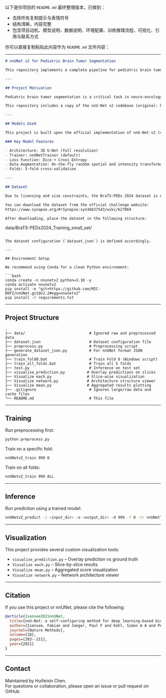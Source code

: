 以下是你项目的 `README.md` 最终整理版本，已做到：

- 去除所有复制提示与表情符号  
- 结构清晰，内容完整  
- 包含项目动机、模型说明、数据说明、环境配置、训练推理流程、可视化、引用与联系方式  

你可以直接复制粘贴此内容作为 `README.md` 文件内容：

---

```markdown
# nnUNet v2 for Pediatric Brain Tumor Segmentation

This repository implements a complete pipeline for pediatric brain tumor segmentation using nnU-Net v2 on the BraTS-PEDs 2024 dataset.

---

## Project Motivation

Pediatric brain tumor segmentation is a critical task in neuro-oncology. Due to the limited data availability and high anatomical variability in pediatric populations, it requires robust and adaptive models. This project leverages nnU-Net v2, a self-configuring deep learning framework, to tackle this challenge efficiently and reproducibly.

This repository includes a copy of the nnU-Net v2 codebase (original: https://github.com/MIC-DKFZ/nnUNet), which will be extended with custom modules and improvements tailored for pediatric tumor segmentation.

---

## Models Used

This project is built upon the official implementation of nnU-Net v2 (v2.2) developed by MIC-DKFZ. It automatically configures preprocessing, architecture, and training settings based on dataset properties.

### Key Model Features

- Architecture: 3D U-Net (full resolution)
- Trainer: nnUNetTrainer (default)
- Loss Function: Dice + Cross Entropy
- Data Augmentation: On-the-fly random spatial and intensity transformations
- Folds: 5-fold cross-validation

---

## Dataset

Due to licensing and size constraints, the BraTS-PEDs 2024 dataset is not included in this repository.

You can download the dataset from the official challenge website:  
https://www.synapse.org/#!Synapse:syn36637543/wiki/627069

After downloading, place the dataset in the following structure:

```
data/BraTS-PEDs2024_Training_small_set/
```

The dataset configuration (`dataset.json`) is defined accordingly.

---

## Environment Setup

We recommend using Conda for a clean Python environment:

```bash
conda create -n nnunetv2 python=3.10 -y
conda activate nnunetv2
pip install -e "git+https://github.com/MIC-DKFZ/nnUNet.git@v2.2#egg=nnunetv2"
pip install -r requirements.txt
```

---

## Project Structure

```
.
├── data/                             # Ignored raw and preprocessed data
├── dataset.json                      # Dataset configuration file
├── preprocess.py                     # Preprocessing script
├── generate_dataset_json.py          # For nnUNet format JSON generation
├── train_fold0.bat                   # Train Fold 0 (Windows script)
├── train_all_folds.bat               # Train all 5 folds
├── test.py                           # Inference on test set
├── visualise_prediction.py          # Overlay predictions on slices
├── Visualize each.py                # Slice-wise visualization
├── Visualize network.py             # Architecture structure viewer
├── Visualize mean.py                # Aggregated results plotting
├── .gitignore                        # Ignores large/raw data and cache files
└── README.md                         # This file
```

---

## Training

Run preprocessing first:

```bash
python preprocess.py
```

Train on a specific fold:

```bash
nnUNetv2_train 999 0
```

Train on all folds:

```bash
nnUNetv2_train 999 ALL
```

---

## Inference

Run prediction using a trained model:

```bash
nnUNetv2_predict -i <input_dir> -o <output_dir> -d 999 -f 0 -tr nnUNetTrainer
```

---

## Visualization

This project provides several custom visualization tools:

- `visualise_prediction.py` – Overlay prediction vs ground truth
- `Visualize each.py` – Slice-by-slice results
- `Visualize mean.py` – Aggregated score visualization
- `Visualize network.py` – Network architecture viewer

---

## Citation

If you use this project or nnUNet, please cite the following:

```bibtex
@article{Isensee2021nnUNet,
  title={nnU-Net: a self-configuring method for deep learning-based biomedical image segmentation},
  author={Isensee, Fabian and Jaeger, Paul F and Kohl, Simon A A and Petersen, Jens and Maier-Hein, Klaus H},
  journal={Nature Methods},
  volume={18},
  pages={203--211},
  year={2021}
}
```

---

## Contact

Maintained by Huifeixin Chen.  
For questions or collaboration, please open an issue or pull request on GitHub.
